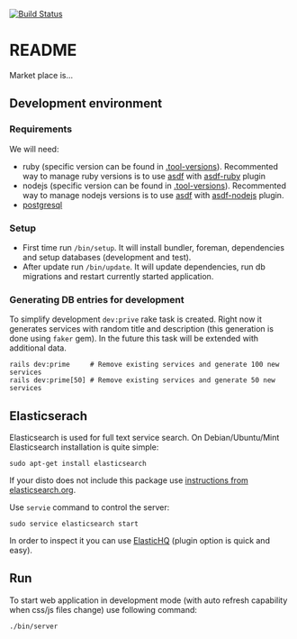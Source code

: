 [![Build Status](https://travis-ci.org/cyfronet-fid/marketplace.svg?branch=master)](https://travis-ci.org/cyfronet-fid/marketplace)

# README

Market place is...

## Development environment

### Requirements

We will need:
  * ruby (specific version can be found in [.tool-versions](.tool-versions)).
    Recommented way to manage ruby versions is to use [asdf](https://github.com/asdf-vm/asdf)
    with [asdf-ruby](https://github.com/asdf-vm/asdf-ruby) plugin
  * nodejs (specific version can be found in [.tool-versions](.tool-versions)).
    Recommented way to manage nodejs versions is to use [asdf](https://github.com/asdf-vm/asdf)
    with [asdf-nodejs](https://github.com/asdf-vm/asdf-nodejs) plugin.
  * [postgresql](https://www.postgresql.org)

### Setup

  * First time run `/bin/setup`. It will install bundler, foreman,
    dependencies and setup databases (development and test).
  * After update run `/bin/update`. It will update dependencies, run db
    migrations and restart currently started application.

### Generating DB entries for development
To simplify development `dev:prive` rake task is created. Right now it generates
services with random title and description (this generation is done using
`faker` gem). In the future this task will be extended with additional data.

```
rails dev:prime     # Remove existing services and generate 100 new services
rails dev:prime[50] # Remove existing services and generate 50 new services
```

## Elasticserach
Elasticsearch is used for full text service search. On Debian/Ubuntu/Mint
Elasticsearch installation is quite simple:
```
sudo apt-get install elasticsearch
```

If your disto does not include this package use [instructions from
elasticsearch.org](https://www.elastic.co/guide/en/elastic-stack/current/index.html).

Use `servie` command to control the server:
```
sudo service elasticsearch start
```

In order to inspect it you can use
[ElasticHQ](http://www.elastichq.org/gettingstarted.html) (plugin option is
quick and easy).

## Run

To start web application in development mode (with auto refresh capability when
css/js files change) use following command:

```
./bin/server
```

